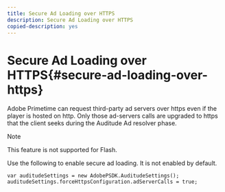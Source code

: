 ```yaml
---
title: Secure Ad Loading over HTTPS
description: Secure Ad Loading over HTTPS
copied-description: yes
---
```


# Secure Ad Loading over HTTPS{#secure-ad-loading-over-https}

Adobe Primetime can request third-party ad servers over https even if the player is hosted on http. Only those ad-servers calls are upgraded to https that the client seeks during the Auditude Ad resolver phase.

>[!NOTE]
>
>This feature is not supported for Flash.

Use the following to enable secure ad loading. It is not enabled by default. 

```
var auditudeSettings = new AdobePSDK.AuditudeSettings(); 
auditudeSettings.forceHttpsConfiguration.adServerCalls = true;
```